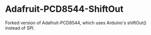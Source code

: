 # Adafruit-PCD8544-ShiftOut
Forked version of Adafruit-PCD8544, which uses Arduino's shiftOut() instead of SPI.
